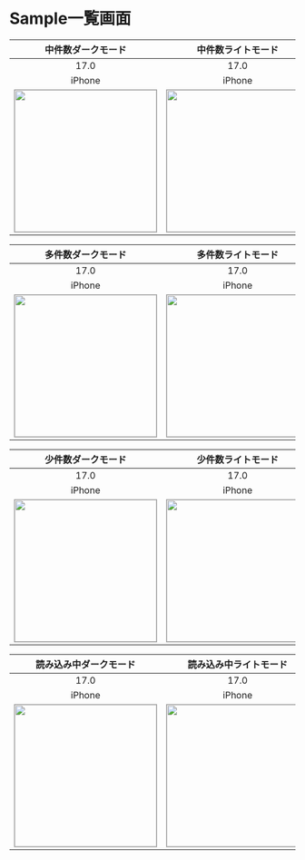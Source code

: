# Sample一覧画面

|中件数ダークモード|中件数ライトモード|
|:---:|:---:|
|17.0|17.0|
|iPhone|iPhone|
|<img src='../ReferenceImages_64/Sample一覧画面/testSampleListView_中件数_ダークモード_iPhone_17_0_393x852@3x.png' width='250' style='border: 1px solid #999' />|<img src='../ReferenceImages_64/Sample一覧画面/testSampleListView_中件数_ライトモード_iPhone_17_0_393x852@3x.png' width='250' style='border: 1px solid #999' />|

|多件数ダークモード|多件数ライトモード|
|:---:|:---:|
|17.0|17.0|
|iPhone|iPhone|
|<img src='../ReferenceImages_64/Sample一覧画面/testSampleListView_多件数_ダークモード_iPhone_17_0_393x852@3x.png' width='250' style='border: 1px solid #999' />|<img src='../ReferenceImages_64/Sample一覧画面/testSampleListView_多件数_ライトモード_iPhone_17_0_393x852@3x.png' width='250' style='border: 1px solid #999' />|

|少件数ダークモード|少件数ライトモード|
|:---:|:---:|
|17.0|17.0|
|iPhone|iPhone|
|<img src='../ReferenceImages_64/Sample一覧画面/testSampleListView_少件数_ダークモード_iPhone_17_0_393x852@3x.png' width='250' style='border: 1px solid #999' />|<img src='../ReferenceImages_64/Sample一覧画面/testSampleListView_少件数_ライトモード_iPhone_17_0_393x852@3x.png' width='250' style='border: 1px solid #999' />|

|読み込み中ダークモード|読み込み中ライトモード|
|:---:|:---:|
|17.0|17.0|
|iPhone|iPhone|
|<img src='../ReferenceImages_64/Sample一覧画面/testSampleListView_読み込み中_ダークモード_iPhone_17_0_393x852@3x.png' width='250' style='border: 1px solid #999' />|<img src='../ReferenceImages_64/Sample一覧画面/testSampleListView_読み込み中_ライトモード_iPhone_17_0_393x852@3x.png' width='250' style='border: 1px solid #999' />|

